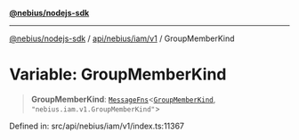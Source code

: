 [**@nebius/nodejs-sdk**](../../../../../README.md)

***

[@nebius/nodejs-sdk](../../../../../README.md) / [api/nebius/iam/v1](../README.md) / GroupMemberKind

# Variable: GroupMemberKind

> **GroupMemberKind**: [`MessageFns`](../../../../../runtime/protos/core/interfaces/MessageFns.md)\<[`GroupMemberKind`](../interfaces/GroupMemberKind.md), `"nebius.iam.v1.GroupMemberKind"`\>

Defined in: src/api/nebius/iam/v1/index.ts:11367
